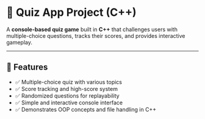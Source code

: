 # 🎯 Quiz App Project (C++)

A **console-based quiz game** built in **C++** that challenges users with multiple-choice questions, tracks their scores, and provides interactive gameplay.

---

## 🚀 Features
- ✅ Multiple-choice quiz with various topics
- ✅ Score tracking and high-score system
- ✅ Randomized questions for replayability
- ✅ Simple and interactive console interface
- ✅ Demonstrates OOP concepts and file handling in C++